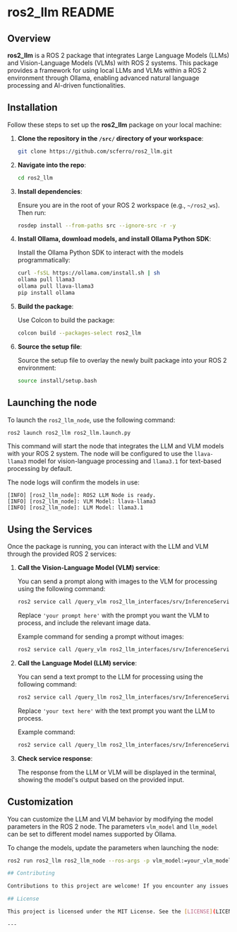 # ros2_llm README

## Overview

**ros2_llm** is a ROS 2 package that integrates Large Language Models (LLMs) and Vision-Language Models (VLMs) with ROS 2 systems. This package provides a framework for using local LLMs and VLMs within a ROS 2 environment through Ollama, enabling advanced natural language processing and AI-driven functionalities.

## Installation

Follow these steps to set up the **ros2_llm** package on your local machine:

1. **Clone the repository in the `/src/` directory of your workspace**:

    ```bash
    git clone https://github.com/scferro/ros2_llm.git
    ```

2. **Navigate into the repo**:

    ```bash
    cd ros2_llm
    ```

3. **Install dependencies**:

    Ensure you are in the root of your ROS 2 workspace (e.g., `~/ros2_ws`). Then run:

    ```bash
    rosdep install --from-paths src --ignore-src -r -y
    ```

4. **Install Ollama, download models, and install Ollama Python SDK**:

    Install the Ollama Python SDK to interact with the models programmatically:

    ```bash
    curl -fsSL https://ollama.com/install.sh | sh
    ollama pull llama3
    ollama pull llava-llama3
    pip install ollama
    ```

5. **Build the package**:

    Use Colcon to build the package:

    ```bash
    colcon build --packages-select ros2_llm
    ```

6. **Source the setup file**:

    Source the setup file to overlay the newly built package into your ROS 2 environment:

    ```bash
    source install/setup.bash
    ```

## Launching the node

To launch the `ros2_llm_node`, use the following command:

```bash
ros2 launch ros2_llm ros2_llm.launch.py
```

This command will start the node that integrates the LLM and VLM models with your ROS 2 system. The node will be configured to use the `llava-llama3` model for vision-language processing and `llama3.1` for text-based processing by default. 

The node logs will confirm the models in use:

```
[INFO] [ros2_llm_node]: ROS2 LLM Node is ready.
[INFO] [ros2_llm_node]: VLM Model: llava-llama3
[INFO] [ros2_llm_node]: LLM Model: llama3.1
```

## Using the Services

Once the package is running, you can interact with the LLM and VLM through the provided ROS 2 services:

1. **Call the Vision-Language Model (VLM) service**:

    You can send a prompt along with images to the VLM for processing using the following command:

    ```bash
    ros2 service call /query_vlm ros2_llm_interfaces/srv/InferenceService "{prompt: 'your prompt here', images: [your image data here]}"
    ```

    Replace `'your prompt here'` with the prompt you want the VLM to process, and include the relevant image data.

    Example command for sending a prompt without images:
    
    ```bash
    ros2 service call /query_vlm ros2_llm_interfaces/srv/InferenceService "{prompt: 'Describe the content of the image.'}"
    ```

2. **Call the Language Model (LLM) service**:

    You can send a text prompt to the LLM for processing using the following command:

    ```bash
    ros2 service call /query_llm ros2_llm_interfaces/srv/InferenceService "{prompt: 'your text here'}"
    ```

    Replace `'your text here'` with the text prompt you want the LLM to process.

    Example command:
    
    ```bash
    ros2 service call /query_llm ros2_llm_interfaces/srv/InferenceService "{prompt: 'What is the capital of France?'}"
    ```

3. **Check service response**:

    The response from the LLM or VLM will be displayed in the terminal, showing the model's output based on the provided input.

## Customization

You can customize the LLM and VLM behavior by modifying the model parameters in the ROS 2 node. The parameters `vlm_model` and `llm_model` can be set to different model names supported by Ollama.

To change the models, update the parameters when launching the node:

```bash
ros2 run ros2_llm ros2_llm_node --ros-args -p vlm_model:=your_vlm_model -p llm_model:=your_llm_model

## Contributing

Contributions to this project are welcome! If you encounter any issues or have suggestions for improvements, please open an issue or submit a pull request.

## License

This project is licensed under the MIT License. See the [LICENSE](LICENSE) file for more details.

---
